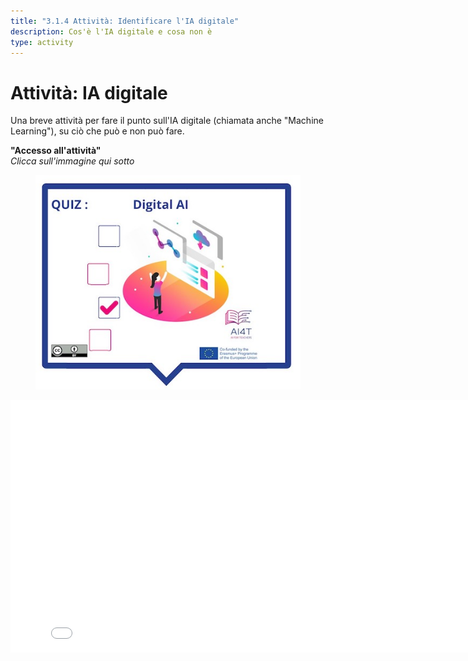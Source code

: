 ```yaml
---
title: "3.1.4 Attività: Identificare l'IA digitale"
description: Cos'è l'IA digitale e cosa non è
type: activity
---
```


# Attività: IA digitale

Una breve attività per fare il punto sull'IA digitale (chiamata anche "Machine Learning"), su ciò che può e non può fare.

**"Accesso all'attività"**  
_Clicca sull'immagine qui sotto_

<figure>
  <img src="Images/VisuelQUIZDigitalAI.jpg" alt="Digital AI"/>  
</figure>

<center><iframe width="818" height="404" src="3-1-4a-activity-what-type-of-ai/3-1-4a-Digital-AI.html" frameborder="0" allowfullscreen></iframe></center>

